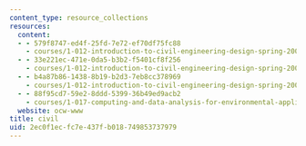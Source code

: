 ```yaml
---
content_type: resource_collections
resources:
  content:
  - - 579f8747-ed4f-25fd-7e72-ef70df75fc88
    - courses/1-012-introduction-to-civil-engineering-design-spring-2002
  - - 33e221ec-471e-0da5-b3b2-f5401cf8f256
    - courses/1-012-introduction-to-civil-engineering-design-spring-2002
  - - b4a87b86-1438-8b19-b2d3-7eb8cc378969
    - courses/1-012-introduction-to-civil-engineering-design-spring-2002
  - - 88f95cd7-59e2-8ddd-5399-36b49ed9acb2
    - courses/1-017-computing-and-data-analysis-for-environmental-applications-fall-2003
  website: ocw-www
title: civil
uid: 2ec0f1ec-fc7e-437f-b018-749853737979
---
```

